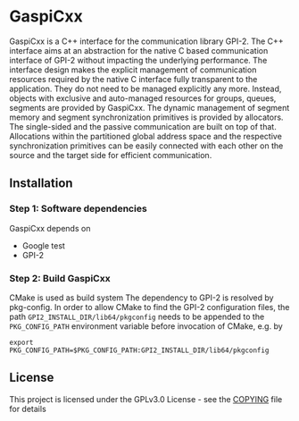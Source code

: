 # GaspiCxx

GaspiCxx is a C++ interface for the communication library GPI-2. The C++ 
interface aims at an abstraction for the native C based communication interface 
of GPI-2 without impacting the underlying performance. The interface design 
makes the explicit management of communication resources required by the native 
C interface fully transparent to the application. They do not need to be managed 
explicitly any more. Instead, objects with exclusive and auto-managed resources 
for groups, queues, segments are provided by GaspiCxx. The dynamic management of 
segment memory and segment synchronization primitives is provided by allocators. 
The single-sided and the passive communication are built on top of that. 
Allocations within the partitioned global address space and the respective 
synchronization primitives can be easily connected with each other on the source 
and the target side for efficient communication. 

## Installation

### Step 1: Software dependencies

GaspiCxx depends on 

- Google test
- GPI-2

### Step 2: Build GaspiCxx

CMake is used as build system The dependency to GPI-2 is resolved by pkg-config. In order to allow CMake to find the GPI-2 configuration files, the path `GPI2_INSTALL_DIR/lib64/pkgconfig` needs to be appended to the `PKG_CONFIG_PATH` environment variable before invocation of CMake, e.g. by

```
export PKG_CONFIG_PATH=$PKG_CONFIG_PATH:GPI2_INSTALL_DIR/lib64/pkgconfig
```

## License
This project is licensed under the GPLv3.0 License - see the 
[COPYING](COPYING) file for details

